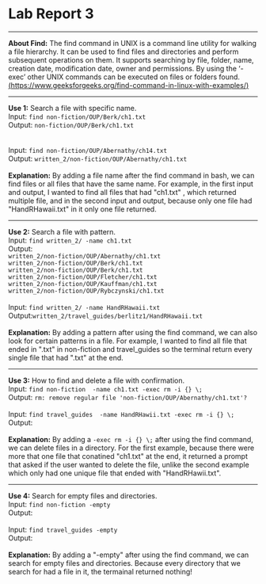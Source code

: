 # Lab Report 3

---

**About Find:** The find command in UNIX is a command line utility for walking a file hierarchy. It can be used to find files and directories and perform subsequent operations on them. It supports searching by file, folder, name, creation date, modification date, owner and permissions. By using the ‘-exec’ other UNIX commands can be executed on files or folders found. [(https://www.geeksforgeeks.org/find-command-in-linux-with-examples/)](https://www.geeksforgeeks.org/find-command-in-linux-with-examples/)

---

**Use 1:** Search a file with specific name.
<br>
Input: ```find non-fiction/OUP/Berk/ch1.txt```
<br>
Output: ```non-fiction/OUP/Berk/ch1.txt```
<br>
<br>
<br>
Input: ```find non-fiction/OUP/Abernathy/ch14.txt```
<br>
Output: ```written_2/non-fiction/OUP/Abernathy/ch1.txt```
<br>
<br>**Explanation:** By adding a file name after the find command in bash, we can find files or all files that have the same name. For example, in the first input and output, I wanted to find all files that had "ch1.txt" , which returned multiple file, and in the second input and output, because only one file had "HandRHawaii.txt" in it only one file returned. 

---

**Use 2:** Search a file with pattern.
<br>
Input: ```find written_2/ -name ch1.txt```
<br>
Output:
<br>```written_2/non-fiction/OUP/Abernathy/ch1.txt```
<br>```written_2/non-fiction/OUP/Berk/ch1.txt```
<br>```written_2/non-fiction/OUP/Berk/ch1.txt```
<br>```written_2/non-fiction/OUP/Fletcher/ch1.txt```
<br>```written_2/non-fiction/OUP/Kauffman/ch1.txt```
<br>```written_2/non-fiction/OUP/Rybczynski/ch1.txt```
<br>
<br>
Input: ```find written_2/ -name HandRHawaii.txt```
<br>
Output:```written_2/travel_guides/berlitz1/HandRHawaii.txt```
<br>
<br>**Explanation:** By adding a pattern after using the find command, we can also look for certain patterns in a file. For example, I wanted to find all file that ended in ".txt" in non-fiction and travel_guides so the terminal return every single file that had ".txt" at the end.

---

**Use 3:** How to find and delete a file with confirmation.
<br>
Input: ```find non-fiction  -name ch1.txt -exec rm -i {} \;```
<br>
Output: ```rm: remove regular file 'non-fiction/OUP/Abernathy/ch1.txt'?```
<br>
<br>
Input: ```find travel_guides  -name HandRHawii.txt -exec rm -i {} \;```
<br>
Output: ``` ```
<br>
<br>**Explanation:** By adding a ```-exec rm -i {} \;``` after using the find command, we can delete files in a directory. For the first example, because there were more that one file that conatined "ch1.txt" at the end, it returned a prompt that asked if the user wanted to delete the file, unlike the second example which only had one unique file that ended with "HandRHawii.txt". 

---

**Use 4:** Search for empty files and directories.
<br>
Input: ```find non-fiction -empty```
<br>
Output: ``` ```
<br>
<br>
Input: ```find travel_guides -empty```
<br>
Output: ``` ```
<br>
<br>**Explanation:** By adding a "-empty" after using the find command, we can search for empty files and directories. Because every directory that we search for had a file in it, the termainal returned nothing!
